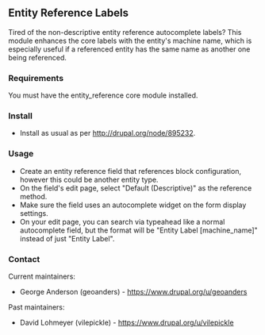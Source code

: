 ## Entity Reference Labels

Tired of the non-descriptive entity reference autocomplete labels?
This module enhances the core labels with the entity's machine name,
which is especially useful if a referenced entity has the same name
as another one being referenced.

### Requirements

You must have the entity_reference core module installed.

### Install

* Install as usual as per http://drupal.org/node/895232.

### Usage

* Create an entity reference field that references block configuration,
however this could be another entity type.
* On the field's edit page, select "Default (Descriptive)" as the reference
method.
* Make sure the field uses an autocomplete widget on the form display
settings.
* On your edit page, you can search via typeahead like a normal
autocomplete field, but the format will be
"Entity Label [machine_name]" instead of just "Entity Label".

### Contact

Current maintainers:
* George Anderson (geoanders) - https://www.drupal.org/u/geoanders

Past maintainers:
* David Lohmeyer (vilepickle) - https://www.drupal.org/u/vilepickle
